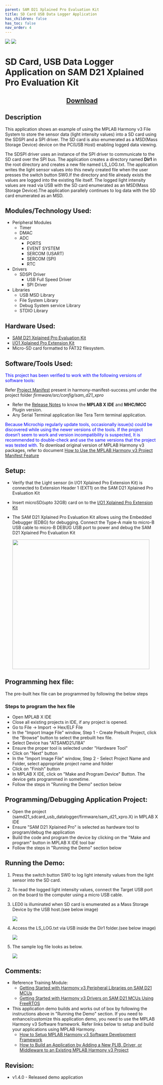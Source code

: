 ```yaml
---
parent: SAM D21 Xplained Pro Evaluation Kit
title: SD Card USB Data Logger Application
has_children: false
has_toc: false
nav_order: 4
---
```


<img src = "images/microchip_logo.png">
<img src = "images/microchip_mplab_harmony_logo_small.png">

# SD Card, USB Data Logger Application on SAM D21 Xplained Pro Evaluation Kit

<h2 align="center"> <a href="https://github.com/Microchip-MPLAB-Harmony/reference_apps/releases/latest/download/samd21_sdcard_usb_datalogger.zip" > Download </a> </h2>

## Description

This application shows an example of using the MPLAB Harmony v3 File System to store the sensor data (light intensity values) into a SD card using the SDSPI and a SPI driver. The SD card is also enumerated as a MSD(Mass Storage Device) device on the PC(USB Host) enabling logged data viewing.

The SDSPI driver uses an instance of the SPI driver to communicate to the SD card over the SPI bus. The application creates a directory named **Dir1** in the root directory and creates a new file named LS_LOG.txt. The application writes the light sensor values into this newly created file when the user presses the switch button SW0.If the directory and file already exists the values are logged into the existing file itself. The logged light intensity values are read via USB with the SD card enumerated as an MSD(Mass Storage Device).The application parallely continues to log data with the SD card enumerated as an MSD.

## Modules/Technology Used:

- Peripheral Modules  
  - Timer
  - DMAC
  - ADC
    - PORTS
    - EVENT SYSTEM
    - SERCOM (USART)
    - SERCOM (SPI)
    - RTC
- Drivers
  - SDSPI Driver
    - USB Full Speed Driver
    - SPI Driver
- Libraries  
  - USB MSD Library
  - File System Library
  - Debug System service Library
  - STDIO Library

## Hardware Used:

- [SAM D21 Xplained Pro Evaluation Kit](https://www.microchip.com/developmenttools/ProductDetails/atsamd21-xpro)
- [I/O1 Xplained Pro Extension Kit](https://www.microchip.com/Developmenttools/ProductDetails/ATIO1-XPRO)
- Micro-SD card formatted to FAT32 filesystem.

## Software/Tools Used:

<span style="color:blue"> This project has been verified to work with the following versions of software tools:</span>  

Refer [Project Manifest](./firmware/src/config/sam_d21_xpro/harmony-manifest-success.yml) present in harmony-manifest-success.yml under the project folder *firmware/src/config/sam_d21_xpro*  

- Refer the [Release Notes](../../../release_notes.md#development-tools) to know the **MPLAB X IDE** and **MHC/MCC** Plugin version.  
- Any Serial Terminal application like Tera Term terminal application.

<span style="color:blue"> Because Microchip regularly update tools, occasionally issue(s) could be discovered while using the newer versions of the tools. If the project doesn’t seem to work and version incompatibility is suspected, It is recommended to double-check and use the same versions that the project was tested with. </span> To download original version of MPLAB Harmony v3 packages, refer to document [How to Use the MPLAB Harmony v3 Project Manifest Feature](https://microchip.com/DS90003305)

## Setup:

- Verify that the Light sensor (in I/O1 Xplained Pro Extension Kit) is connected to Extension Header 1 (EXT1) on the SAM D21 Xplained Pro Evaluation Kit        

- Insert microSD(upto 32GB) card on to the [I/O1 Xplained Pro Extension Kit](https://www.microchip.com/developmenttools/ProductDetails/ATIO1-XPRO)  

- The SAM D21 Xplained Pro Evaluation Kit allows using the Embedded Debugger (EDBG) for debugging. Connect the Type-A male to micro-B USB cable to micro-B DEBUG USB port to power and debug the SAM D21 Xplained Pro Evaluation Kit
  
  <img title="" src="images/boardsetup.jpeg" alt="" width="449" height="425" align="middle">

## Programming hex file:

The pre-built hex file can be programmed by following the below steps

### Steps to program the hex file

- Open MPLAB X IDE
- Close all existing projects in IDE, if any project is opened.
- Go to File -> Import -> Hex/ELF File
- In the "Import Image File" window, Step 1 - Create Prebuilt Project, click the "Browse" button to select the prebuilt hex file.
- Select Device has "ATSAMD21J18A"
- Ensure the proper tool is selected under "Hardware Tool"
- Click on "Next" button
- In the "Import Image File" window, Step 2 - Select Project Name and Folder, select appropriate project name and folder
- Click on "Finish" button
- In MPLAB X IDE, click on "Make and Program Device" Button. The device gets programmed in sometime.
- Follow the steps in "Running the Demo" section below

## Programming/Debugging Application Project:

- Open the project (samd21_sdcard_usb_datalogger/firmware/sam_d21_xpro.X) in MPLAB X IDE
- Ensure "SAM D21 Xplained Pro" is selected as hardware tool to program/debug the application
- Build the code and program the device by clicking on the "Make and program" button in MPLAB X IDE tool bar
- Follow the steps in "Running the Demo" section below

## Running the Demo:

1. Press the switch button SW0 to log light intensity values from the light sensor into the SD card.

2. To read the logged light intensity values, connect the Target USB port on the board to the computer using a micro USB cable.

3. LED0 is illuminated when SD card is enumerated as a Mass Storage Device by the USB host.(see below image)
   
   <img src = "images/sdcardenumerated.jpeg">

4. Access the LS_LOG.txt via USB inside the Dir1 folder.(see below image)
   
   <img src = "images/logfile.jpeg">

5. The sample log file looks as below.
   
   <img src = "images/samplelogged data.jpeg">

## Comments:

- Reference Training Module:
  - [Getting Started with Harmony v3 Peripheral Libraries on SAM D21 MCUs](https://microchipdeveloper.com/harmony3:samd21-getting-started-training-module)
  - [Getting Started with Harmony v3 Drivers on SAM D21 MCUs Using FreeRTOS](https://microchipdeveloper.com/harmony3:samd21-getting-started-tm-drivers-freertos)  
- This application demo builds and works out of box by following the instructions above in "Running the Demo" section. If you need to enhance/customize this application demo, you need to use the MPLAB Harmony v3 Software framework. Refer links below to setup and build your applications using MPLAB Harmony.
  - [How to Setup MPLAB Harmony v3 Software Development Framework](https://www.microchip.com/mymicrochip/filehandler.aspx?ddocname=en1000821)
  - [How to Build an Application by Adding a New PLIB, Driver, or Middleware to an Existing MPLAB Harmony v3 Project](http://ww1.microchip.com/downloads/en/DeviceDoc/How_to_Build_Application_Adding_PLIB_%20Driver_or_Middleware%20_to_MPLAB_Harmony_v3Project_DS90003253A.pdf)  

## Revision:

- v1.4.0 - Released demo application

